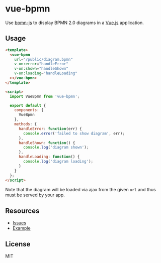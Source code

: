 # vue-bpmn

Use [bpmn-js](https://github.com/bpmn-io/bpmn-js) to display BPMN 2.0 diagrams in a [Vue.js](https://vuejs.org) application.


## Usage

```html
<template>
  <vue-bpmn
    url="/public/diagram.bpmn"
    v-on:error="handleError"
    v-on:shown="handleShown"
    v-on:loading="handleLoading"
  ></vue-bpmn>
</template>

<script>
  import VueBpmn from 'vue-bpmn';

  export default {
    components: {
      VueBpmn
    },
    methods: {
      handleError: function(err) {
        console.error('failed to show diagram', err);
      },
      handleShown: function() {
        console.log('diagram shown');
      },
      handleLoading: function() {
        console.log('diagram loading');
      }
    }
  };
</script>
```

Note that the diagram will be loaded via ajax from the given `url` and thus must be served by your app.


## Resources

* [Issues](https://github.com/bpmn-io/vue-bpmn/issues)
* [Example](./example)


## License

MIT
